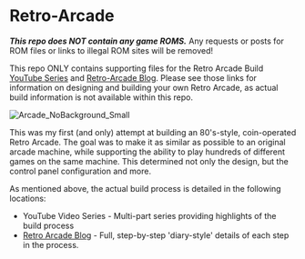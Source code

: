 # Retro-Arcade
***This repo does NOT contain any game ROMS.*** Any requests or posts for ROM files or links to illegal ROM sites will be removed!

This repo ONLY contains supporting files for the Retro Arcade Build [YouTube Series](https://youtu.be/Q1mu1lhKk3I) and [Retro-Arcade Blog](https://retroarcadebuild.blogspot.com/).  Please see those links for information on designing and building your own Retro Arcade, as actual build information is not available within this repo.

![Arcade_NoBackground_Small](https://user-images.githubusercontent.com/55962781/162970385-5afbf766-9c5b-4977-962b-d0c367123df3.png)

This was my first (and only) attempt at building an 80's-style, coin-operated Retro Arcade.  The goal was to make it as similar as possible to an original arcade machine, while supporting the ability to play hundreds of different games on the same machine.  This determined not only the design, but the control panel configuration and more.  

As mentioned above, the actual build process is detailed in the following locations:
- YouTube Video Series - Multi-part series providing highlights of the build process
- [Retro Arcade Blog](https://retroarcadebuild.blogspot.com/) - Full, step-by-step 'diary-style' details of each step in the process.
